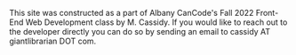 This site was constructed as a part of Albany CanCode's Fall 2022 Front-End Web Development class by M. Cassidy. If you would like to reach out to the developer directly you can do so by sending an email to cassidy AT giantlibrarian DOT com.